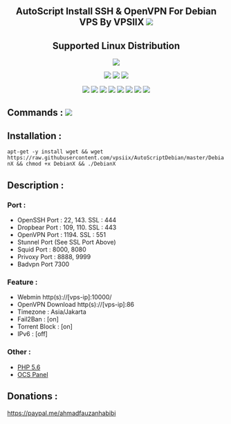 <h2 align="center">AutoScript Install SSH & OpenVPN For Debian VPS By VPSIIX   <img src="https://img.shields.io/badge/Version-1.0-yellowgreen.svg"></h2>

<h2 align="center">Supported Linux Distribution</h2>
<p align="center"><img src="https://www.debian.org/logos/openlogo.svg"></p>
<p align="center"><img src="https://img.shields.io/static/v1?style=for-the-badge&logo=debian&label=Debian%208&message=Jessie&color=red"> <img src="https://img.shields.io/static/v1?style=for-the-badge&logo=debian&label=Debian%209&message=Stretch&color=red"> <img src="https://img.shields.io/static/v1?style=for-the-badge&logo=debian&label=Debian%2010&message=Buster&color=red"></p>
<p align="center"><img src="https://img.shields.io/badge/Service-OpenSSH-success.svg">  <img src="https://img.shields.io/badge/Service-Dropbear-success.svg">  <img src="https://img.shields.io/badge/Service-BadVPN-success.svg">  <img src="https://img.shields.io/badge/Service-Stunnel-success.svg">  <img src="https://img.shields.io/badge/Service-OpenVPN-success.svg">  <img src="https://img.shields.io/badge/Service-Squid3-success.svg">  <img src="https://img.shields.io/badge/Service-Privoxy-success.svg">  <img src="https://img.shields.io/badge/Service-Webmin-success.svg">

## Commands : <img src="https://img.shields.io/static/v1?style=for-the-badge&logo=powershell&label=Shell&message=Bash%20Script&color=lightgray">

## Installation :

`
apt-get -y install wget && wget https://raw.githubusercontent.com/vpsiix/AutoScriptDebian/master/DebianX && chmod +x DebianX && ./DebianX
`

## Description :

### Port :
* OpenSSH Port : 22, 143. SSL : 444
* Dropbear Port : 109, 110. SSL : 443
* OpenVPN Port : 1194. SSL : 551
* Stunnel Port (See SSL Port Above)
* Squid Port : 8000, 8080
* Privoxy Port : 8888, 9999
* Badvpn Port 7300

### Feature : 
* Webmin http(s)://[vps-ip]:10000/
* OpenVPN Download http(s)://[vps-ip]:86
* Timezone : Asia/Jakarta
* Fail2Ban : [on]
* Torrent Block : [on]
* IPv6     : [off]

### Other :
* <a href="https://github.com/vpsiix/PHP5.6">PHP 5.6</a>
* <a href="https://github.com/vpsiix/OCSPanel">OCS Panel</a>

## Donations :
https://paypal.me/ahmadfauzanhabibi
